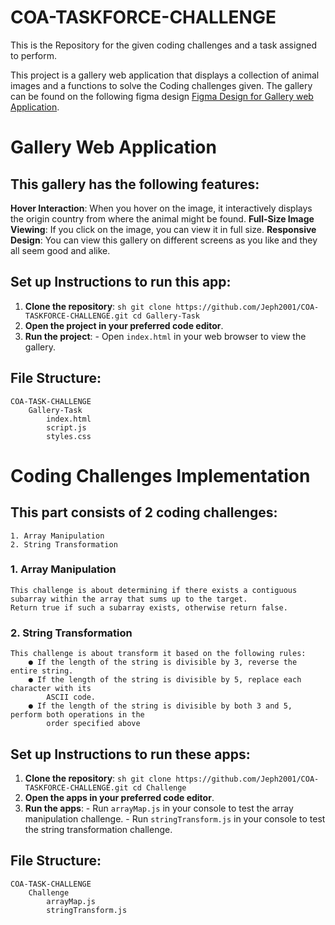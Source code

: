 # COA-TASKFORCE-CHALLENGE

This is the Repository for the given coding challenges and a task assigned to perform.

This project is a gallery web application that displays a collection of animal images and  a functions to solve the Coding challenges given. The gallery can be found on the following figma
design [Figma Design for Gallery web Application](https://www.figma.com/design/XF6xlvvHBv12WFveDjVoso/COA-Take-home-Challenge?node-id=0-1). 

# Gallery Web Application

## This  gallery has the following features:
**Hover Interaction**: When you hover on the image, it interactively displays 
        the origin country from where the animal might be found.
**Full-Size Image Viewing**: If you click on the image, you can view it in full size.
**Responsive Design**: You can view this gallery on different screens as you like and
        they all seem good and alike.

## Set up Instructions to run this app:
1. **Clone the repository**:
        ```sh
        git clone https://github.com/Jeph2001/COA-TASKFORCE-CHALLENGE.git
        cd Gallery-Task
        ```
2. **Open the project in your preferred code editor**.
3. **Run the project**:
        - Open `index.html` in your web browser to view the gallery.

## File Structure:
    COA-TASK-CHALLENGE
        Gallery-Task
            index.html
            script.js
            styles.css



# Coding Challenges Implementation


## This part consists of 2 coding challenges:

    1. Array Manipulation
    2. String Transformation

### 1. Array Manipulation
    This challenge is about determining if there exists a contiguous
    subarray within the array that sums up to the target. 
    Return true if such a subarray exists, otherwise return false.

### 2. String Transformation
    This challenge is about transform it based on the following rules:
        ● If the length of the string is divisible by 3, reverse the entire string.
        ● If the length of the string is divisible by 5, replace each character with its
            ASCII code.
        ● If the length of the string is divisible by both 3 and 5, perform both operations in the
            order specified above


## Set up Instructions to run these apps:
1. **Clone the repository**:
        ```sh
        git clone https://github.com/Jeph2001/COA-TASKFORCE-CHALLENGE.git
        cd Challenge
        ```
2. **Open the apps in your preferred code editor**.
3. **Run the apps**:
        - Run `arrayMap.js` in your console to test the array manipulation challenge.
        - Run `stringTransform.js` in your console to test the string transformation challenge.

## File Structure:
    COA-TASK-CHALLENGE
        Challenge
            arrayMap.js
            stringTransform.js
            


